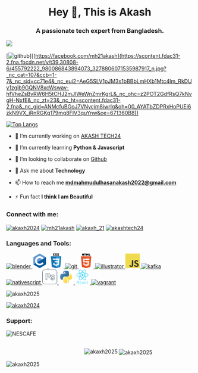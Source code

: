 <h1 align="center">Hey 👋, This is Akash</h1>
<h3 align="center">A passionate tech expert from Bangladesh.</h3>

![](https://scontent.fdac31-2.fna.fbcdn.net/v/t39.30808-6/455792222_980086843894073_3278806071535987917_n.jpg?stp=dst-jpg_s960x960&_nc_cat=107&ccb=1-7&_nc_sid=cc71e4&_nc_eui2=AeH0LpSwmVfhxZW9L_aA1KSiMtc4Im_RkDUy1zgib9GQNbpcBWJSksaE9zJHdpWAtt8BiLVxZ3YkxV9S4GRGurrv&_nc_ohc=z2POT2GdfRsQ7kNvgH-NxfE&_nc_ht=scontent.fdac31-2.fna&_nc_gid=AP6QRawxEdD3txPKzL0dntO&oh=00_AYCS1XzQhVHJJXbBc8XsH_Kz8wG-I3itOpTFhLB6PH0T0w&oe=671360B8)

[<img src='https://cdn.jsdelivr.net/npm/simple-icons@3.0.1/icons/github.svg' alt='github' height='40'>][(https://facebook.com/mh21akash](https://scontent.fdac31-2.fna.fbcdn.net/v/t39.30808-6/455792222_980086843894073_3278806071535987917_n.jpg?_nc_cat=107&ccb=1-7&_nc_sid=cc71e4&_nc_eui2=AeG5SLV1pJM3s1bBBbLmHXb1Mtc4Im_RkDUy1zgib9GQNV8xcWswav-hfVheZsBvRW6H5tCHJ2mJIWeWnZmrKgrL&_nc_ohc=z2POT2GdfRsQ7kNvgH-NxfE&_nc_zt=23&_nc_ht=scontent.fdac31-2.fna&_nc_gid=ANMcfuBGoJ7VNycjm8iwrIg&oh=00_AYATbZDPRxHoPUEi6zkN9VX_iRnRGKg179mg8FIV3quYnw&oe=671360B8))

[![Top Langs](https://github-readme-stats.vercel.app/api/top-langs/?username=AKASH)](https://github.com/anuraghazra/github-readme-stats)



- 🔭 I’m currently working on [AKASH TECH24](https://www.youtube.com/@akashtech24)

- 🌱 I’m currently learning **Python & Javascript**

- 👯 I’m looking to collaborate on [Github](https://github.com/akaxh2025)

- 💬 Ask me about **Technology**

- 📫 How to reach me **mdmahmudulhasanakash2022@gmail.com**

- ⚡ Fun fact **I think I am Beautiful**

<h3 align="left">Connect with me:</h3>
<p align="left">
<a href="https://twitter.com/akaxh2024" target="blank"><img align="center" src="https://raw.githubusercontent.com/rahuldkjain/github-profile-readme-generator/master/src/images/icons/Social/twitter.svg" alt="akaxh2024" height="30" width="40" /></a>
<a href="https://fb.com/mh21akash" target="blank"><img align="center" src="https://raw.githubusercontent.com/rahuldkjain/github-profile-readme-generator/master/src/images/icons/Social/facebook.svg" alt="mh21akash" height="30" width="40" /></a>
<a href="https://instagram.com/akaxh_21" target="blank"><img align="center" src="https://raw.githubusercontent.com/rahuldkjain/github-profile-readme-generator/master/src/images/icons/Social/instagram.svg" alt="akaxh_21" height="30" width="40" /></a>
<a href="https://www.youtube.com/c/akashtech24" target="blank"><img align="center" src="https://raw.githubusercontent.com/rahuldkjain/github-profile-readme-generator/master/src/images/icons/Social/youtube.svg" alt="akashtech24" height="30" width="40" /></a>
</p>

<h3 align="left">Languages and Tools:</h3>
<p align="left"> <a href="https://www.blender.org/" target="_blank" rel="noreferrer"> <img src="https://download.blender.org/branding/community/blender_community_badge_white.svg" alt="blender" width="40" height="40"/> </a> <a href="https://www.cprogramming.com/" target="_blank" rel="noreferrer"> <img src="https://raw.githubusercontent.com/devicons/devicon/master/icons/c/c-original.svg" alt="c" width="40" height="40"/> </a> <a href="https://www.w3schools.com/css/" target="_blank" rel="noreferrer"> <img src="https://raw.githubusercontent.com/devicons/devicon/master/icons/css3/css3-original-wordmark.svg" alt="css3" width="40" height="40"/> </a> <a href="https://git-scm.com/" target="_blank" rel="noreferrer"> <img src="https://www.vectorlogo.zone/logos/git-scm/git-scm-icon.svg" alt="git" width="40" height="40"/> </a> <a href="https://www.w3.org/html/" target="_blank" rel="noreferrer"> <img src="https://raw.githubusercontent.com/devicons/devicon/master/icons/html5/html5-original-wordmark.svg" alt="html5" width="40" height="40"/> </a> <a href="https://www.adobe.com/in/products/illustrator.html" target="_blank" rel="noreferrer"> <img src="https://www.vectorlogo.zone/logos/adobe_illustrator/adobe_illustrator-icon.svg" alt="illustrator" width="40" height="40"/> </a> <a href="https://developer.mozilla.org/en-US/docs/Web/JavaScript" target="_blank" rel="noreferrer"> <img src="https://raw.githubusercontent.com/devicons/devicon/master/icons/javascript/javascript-original.svg" alt="javascript" width="40" height="40"/> </a> <a href="https://kafka.apache.org/" target="_blank" rel="noreferrer"> <img src="https://www.vectorlogo.zone/logos/apache_kafka/apache_kafka-icon.svg" alt="kafka" width="40" height="40"/> </a> <a href="https://nativescript.org/" target="_blank" rel="noreferrer"> <img src="https://raw.githubusercontent.com/detain/svg-logos/780f25886640cef088af994181646db2f6b1a3f8/svg/nativescript.svg" alt="nativescript" width="40" height="40"/> </a> <a href="https://www.photoshop.com/en" target="_blank" rel="noreferrer"> <img src="https://raw.githubusercontent.com/devicons/devicon/master/icons/photoshop/photoshop-line.svg" alt="photoshop" width="40" height="40"/> </a> <a href="https://www.python.org" target="_blank" rel="noreferrer"> <img src="https://raw.githubusercontent.com/devicons/devicon/master/icons/python/python-original.svg" alt="python" width="40" height="40"/> </a> <a href="https://reactjs.org/" target="_blank" rel="noreferrer"> <img src="https://raw.githubusercontent.com/devicons/devicon/master/icons/react/react-original-wordmark.svg" alt="react" width="40" height="40"/> </a> <a href="https://www.vagrantup.com/" target="_blank" rel="noreferrer"> <img src="https://www.vectorlogo.zone/logos/vagrantup/vagrantup-icon.svg" alt="vagrant" width="40" height="40"/> </a> </p>
<p align="left"> <img src="https://komarev.com/ghpvc/?username=akaxh2025&label=Profile%20views&color=0e75b6&style=flat" alt="akaxh2025" /> </p>

<p align="left"> <a href="https://twitter.com/akaxh2024" target="blank"><img src="https://img.shields.io/twitter/follow/akaxh2024?logo=twitter&style=for-the-badge" alt="akaxh2024" /></a> </p>

<h3 align="left">Support:</h3>
<p><a href="https://ko-fi.com/NESCAFE"> <img align="left" src="https://cdn.ko-fi.com/cdn/kofi3.png?v=3" height="50" width="210" alt="NESCAFE" /></a></p><br><br>

<p><img align="left" src="https://github-readme-stats.vercel.app/api/top-langs?username=akaxh2025&show_icons=true&locale=en&layout=compact" alt="akaxh2025" /></p>

<p>&nbsp;<img align="center" src="https://github-readme-stats.vercel.app/api?username=akaxh2025&show_icons=true&locale=en" alt="akaxh2025" /></p>

<p><img align="center" src="https://github-readme-streak-stats.herokuapp.com/?user=akaxh2025&" alt="akaxh2025" /></p>
